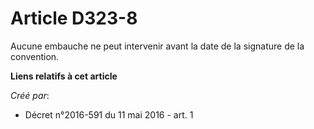 # Article D323-8

Aucune embauche ne peut intervenir avant la date de la signature de la convention.

**Liens relatifs à cet article**

_Créé par_:

  - Décret n°2016-591 du 11 mai 2016 - art. 1
